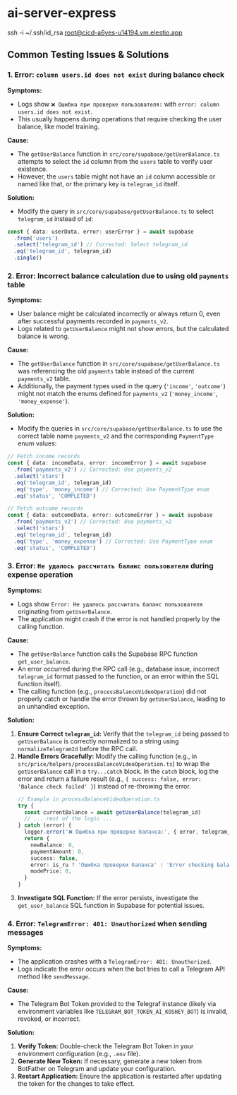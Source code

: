 # ai-server-express

ssh -i ~/.ssh/id_rsa root@cicd-a6yes-u14194.vm.elestio.app

## Common Testing Issues & Solutions

### 1. Error: `column users.id does not exist` during balance check

**Symptoms:**

- Logs show `❌ Ошибка при проверке пользователя:` with `error: column users.id does not exist`.
- This usually happens during operations that require checking the user balance, like model training.

**Cause:**

- The `getUserBalance` function in `src/core/supabase/getUserBalance.ts` attempts to select the `id` column from the `users` table to verify user existence.
- However, the `users` table might not have an `id` column accessible or named like that, or the primary key is `telegram_id` itself.

**Solution:**

- Modify the query in `src/core/supabase/getUserBalance.ts` to select `telegram_id` instead of `id`:

```typescript
const { data: userData, error: userError } = await supabase
  .from('users')
  .select('telegram_id') // Corrected: Select telegram_id
  .eq('telegram_id', telegram_id)
  .single()
```

### 2. Error: Incorrect balance calculation due to using old `payments` table

**Symptoms:**

- User balance might be calculated incorrectly or always return 0, even after successful payments recorded in `payments_v2`.
- Logs related to `getUserBalance` might not show errors, but the calculated balance is wrong.

**Cause:**

- The `getUserBalance` function in `src/core/supabase/getUserBalance.ts` was referencing the old `payments` table instead of the current `payments_v2` table.
- Additionally, the payment types used in the query (`'income'`, `'outcome'`) might not match the enums defined for `payments_v2` (`'money_income'`, `'money_expense'`).

**Solution:**

- Modify the queries in `src/core/supabase/getUserBalance.ts` to use the correct table name `payments_v2` and the corresponding `PaymentType` enum values:

```typescript
// Fetch income records
const { data: incomeData, error: incomeError } = await supabase
  .from('payments_v2') // Corrected: Use payments_v2
  .select('stars')
  .eq('telegram_id', telegram_id)
  .eq('type', 'money_income') // Corrected: Use PaymentType enum
  .eq('status', 'COMPLETED')

// Fetch outcome records
const { data: outcomeData, error: outcomeError } = await supabase
  .from('payments_v2') // Corrected: Use payments_v2
  .select('stars')
  .eq('telegram_id', telegram_id)
  .eq('type', 'money_expense') // Corrected: Use PaymentType enum
  .eq('status', 'COMPLETED')
```

### 3. Error: `Не удалось рассчитать баланс пользователя` during expense operation

**Symptoms:**

- Logs show `Error: Не удалось рассчитать баланс пользователя` originating from `getUserBalance`.
- The application might crash if the error is not handled properly by the calling function.

**Cause:**

- The `getUserBalance` function calls the Supabase RPC function `get_user_balance`.
- An error occurred during the RPC call (e.g., database issue, incorrect `telegram_id` format passed to the function, or an error within the SQL function itself).
- The calling function (e.g., `processBalanceVideoOperation`) did not properly catch or handle the error thrown by `getUserBalance`, leading to an unhandled exception.

**Solution:**

1.  **Ensure Correct `telegram_id`:** Verify that the `telegram_id` being passed to `getUserBalance` is correctly normalized to a string using `normalizeTelegramId` before the RPC call.
2.  **Handle Errors Gracefully:** Modify the calling function (e.g., in `src/price/helpers/processBalanceVideoOperation.ts`) to wrap the `getUserBalance` call in a `try...catch` block. In the `catch` block, log the error and return a failure result (e.g., `{ success: false, error: 'Balance check failed' }`) instead of re-throwing the error.
    ```typescript
    // Example in processBalanceVideoOperation.ts
    try {
      const currentBalance = await getUserBalance(telegram_id)
      // ... rest of the logic ...
    } catch (error) {
      logger.error('❌ Ошибка при проверке баланса:', { error, telegram_id })
      return {
        newBalance: 0,
        paymentAmount: 0,
        success: false,
        error: is_ru ? 'Ошибка проверки баланса' : 'Error checking balance',
        modePrice: 0,
      }
    }
    ```
3.  **Investigate SQL Function:** If the error persists, investigate the `get_user_balance` SQL function in Supabase for potential issues.

### 4. Error: `TelegramError: 401: Unauthorized` when sending messages

**Symptoms:**

- The application crashes with a `TelegramError: 401: Unauthorized`.
- Logs indicate the error occurs when the bot tries to call a Telegram API method like `sendMessage`.

**Cause:**

- The Telegram Bot Token provided to the Telegraf instance (likely via environment variables like `TELEGRAM_BOT_TOKEN_AI_KOSHEY_BOT`) is invalid, revoked, or incorrect.

**Solution:**

1.  **Verify Token:** Double-check the Telegram Bot Token in your environment configuration (e.g., `.env` file).
2.  **Generate New Token:** If necessary, generate a new token from BotFather on Telegram and update your configuration.
3.  **Restart Application:** Ensure the application is restarted after updating the token for the changes to take effect.
